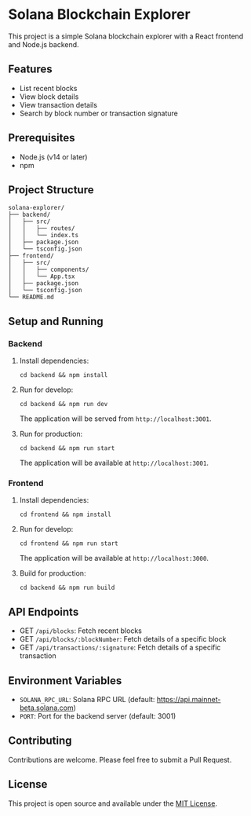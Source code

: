 # Solana Blockchain Explorer

This project is a simple Solana blockchain explorer with a React frontend and Node.js backend.

## Features

- List recent blocks
- View block details
- View transaction details
- Search by block number or transaction signature

## Prerequisites

- Node.js (v14 or later)
- npm

## Project Structure
```
solana-explorer/
├── backend/
│   ├── src/
│   │   ├── routes/
│   │   └── index.ts
│   ├── package.json
│   └── tsconfig.json
├── frontend/
│   ├── src/
│   │   ├── components/
│   │   └── App.tsx
│   ├── package.json
│   └── tsconfig.json
└── README.md
```

## Setup and Running

### Backend

1. Install dependencies:
   
   ```cd backend && npm install```

2. Run for develop:

    ```cd backend && npm run dev```

    The application will be served from `http://localhost:3001`.


3. Run for production:

    ```cd backend && npm run start```

    The application will be available at `http://localhost:3001`.


### Frontend

1. Install dependencies:
   
   ```cd frontend && npm install```

2. Run for develop:

    ```cd frontend && npm run start```

    The application will be available at `http://localhost:3000`.

3. Build for production:

    ```cd backend && npm run build```


## API Endpoints

- GET `/api/blocks`: Fetch recent blocks
- GET `/api/blocks/:blockNumber`: Fetch details of a specific block
- GET `/api/transactions/:signature`: Fetch details of a specific transaction

## Environment Variables

- `SOLANA_RPC_URL`: Solana RPC URL (default: https://api.mainnet-beta.solana.com)
- `PORT`: Port for the backend server (default: 3001)

## Contributing

Contributions are welcome. Please feel free to submit a Pull Request.

## License

This project is open source and available under the [MIT License](LICENSE).